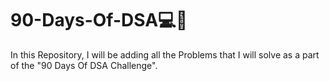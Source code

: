 # 90-Days-Of-DSA💻🚀
In this Repository, I will be adding all the Problems that I will solve as a part of the "90 Days Of DSA Challenge".
